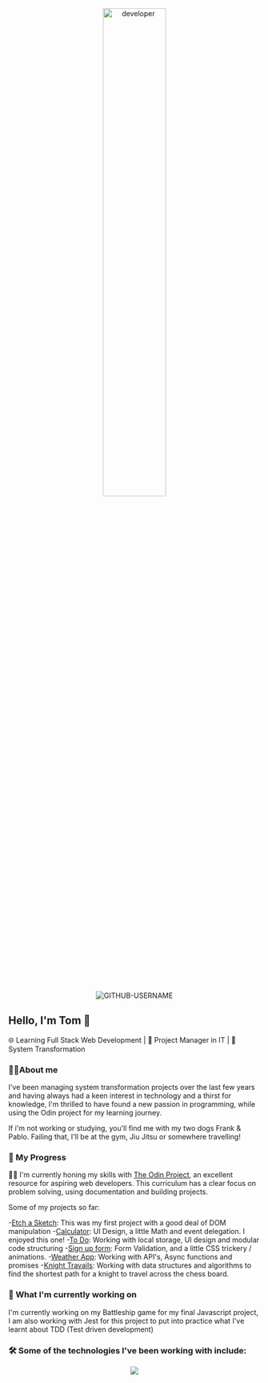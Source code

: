 <div align="center">
<img src="https://github.com/TomJS14/TomJS14/assets/133436558/24173c19-74b9-4caa-9fc2-afa176280fd6" alt="developer" width="50%" style="border-radius: 10px" />
  
</div>

<p align="center"> <img src="https://komarev.com/ghpvc/?username=TomJS14&label=Profile%20views&color=24ab77&style=flat" alt="GITHUB-USERNAME" /> </p>

##  Hello, I'm Tom 👋

🌐 Learning Full Stack Web Development | 🚀 Project Manager in IT | 🌟 System Transformation

### 👨‍💻About me

I've been managing system transformation projects over the last few years and having always had a keen interest in technology and a thirst for knowledge, I'm thrilled to have found a new passion in programming, while using the Odin project for my learning journey.

If i'm not working or studying, you'll find me with my two dogs Frank & Pablo. Failing that, I'll be at the gym, Jiu Jitsu or somewhere travelling!

### 🚀 My Progress

👨‍💻 I'm currently honing my skills with [The Odin Project](https://www.theodinproject.com/), an excellent resource for aspiring web developers. This curriculum has a clear focus on problem solving, using documentation and building projects.

Some of my projects so far: 

-[Etch a Sketch](https://github.com/TomJS14/etch-a-sketch):  This was my first project with a good deal of DOM manipulation
-[Calculator](https://github.com/TomJS14/calculator): UI Design, a little Math and event delegation. I enjoyed this one!
-[To Do](https://github.com/TomJS14/to-do): Working with local storage, UI design and modular code structuring
-[Sign up form](https://github.com/TomJS14/user-form): Form Validation, and a little CSS trickery / animations.
-[Weather App](https://github.com/TomJS14/weather-app): Working with API's, Async functions and promises
-[Knight Travails](https://github.com/TomJS14/knight-travails): Working with data structures and algorithms to find the shortest path for a knight to travel across the chess board.

### 🌱 What I'm currently working on

I'm currently working on my Battleship game for my final Javascript project, I am also working with Jest for this project to put into practice what I've learnt about TDD (Test driven development)



### 🛠️ Some of the technologies I've been working with include: 

<p align="center">
  <a href="https://skillicons.dev">
    <img src="https://skillicons.dev/icons?i=js,html,css,webpack,jest,vscode,github" />
  </a>
</p>




<!---
TomJS14/TomJS14 is a ✨ special ✨ repository because its `README.md` (this file) appears on your GitHub profile.
You can click the Preview link to take a look at your changes.
--->
